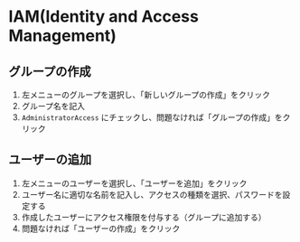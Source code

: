 # IAM(Identity and Access Management)

## グループの作成

1. 左メニューのグループを選択し、「新しいグループの作成」をクリック
2. グループ名を記入
3. `AdministratorAccess` にチェックし、問題なければ「グループの作成」をクリック

## ユーザーの追加

1. 左メニューのユーザーを選択し、「ユーザーを追加」をクリック
2. ユーザー名に適切な名前を記入し、アクセスの種類を選択、パスワードを設定する
3. 作成したユーザーにアクセス権限を付与する（グループに追加する）
4. 問題なければ「ユーザーの作成」をクリック